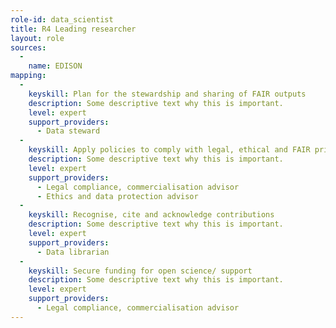 ```yaml
---
role-id: data_scientist
title: R4 Leading researcher
layout: role
sources: 
  - 
    name: EDISON
mapping: 
  - 
    keyskill: Plan for the stewardship and sharing of FAIR outputs
    description: Some descriptive text why this is important.
    level: expert
    support_providers: 
      - Data steward
  - 
    keyskill: Apply policies to comply with legal, ethical and FAIR principles
    description: Some descriptive text why this is important.
    level: expert
    support_providers: 
      - Legal compliance, commercialisation advisor
      - Ethics and data protection advisor
  - 
    keyskill: Recognise, cite and acknowledge contributions
    description: Some descriptive text why this is important.
    level: expert
    support_providers: 
      - Data librarian
  - 
    keyskill: Secure funding for open science/ support
    description: Some descriptive text why this is important.
    level: expert
    support_providers: 
      - Legal compliance, commercialisation advisor
---
```

